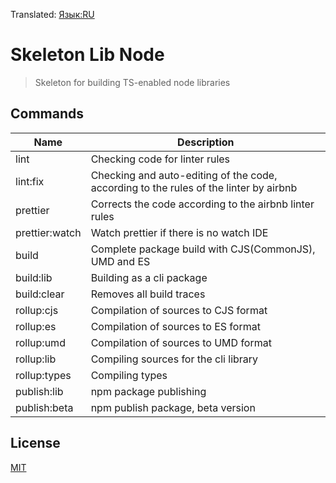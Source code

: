 Translated: [Язык:RU](https://github.com/ManushovRodion/skeleton-lib-node#readme)

# Skeleton Lib Node

> Skeleton for building TS-enabled node libraries

## Commands

| Name           | Description                                                                           |
| -------------- | ------------------------------------------------------------------------------------- |
| lint           | Checking code for linter rules                                                        |
| lint:fix       | Checking and auto-editing of the code, according to the rules of the linter by airbnb |
| prettier       | Corrects the code according to the airbnb linter rules                                |
| prettier:watch | Watch prettier if there is no watch IDE                                               |
| build          | Complete package build with CJS(CommonJS), UMD and ES                                 |
| build:lib      | Building as a cli package                                                             |
| build:clear    | Removes all build traces                                                              |
| rollup:cjs     | Compilation of sources to CJS format                                                  |
| rollup:es      | Compilation of sources to ES format                                                   |
| rollup:umd     | Compilation of sources to UMD format                                                  |
| rollup:lib     | Compiling sources for the cli library                                                 |
| rollup:types   | Compiling types                                                                       |
| publish:lib    | npm package publishing                                                                |
| publish:beta   | npm publish package, beta version                                                     |

## License

[MIT](https://github.com/ManushovRodion/skeleton-lib-node/blob/master/LICENSE)
